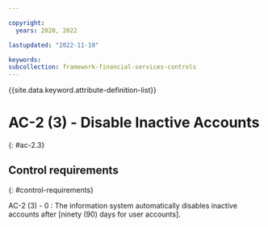 ```yaml
---

copyright:
  years: 2020, 2022

lastupdated: "2022-11-10"

keywords: 
subcollection: framework-financial-services-controls
---
```


{{site.data.keyword.attribute-definition-list}}

               
# AC-2 (3) - Disable Inactive Accounts
{: #ac-2.3}

## Control requirements
{: #control-requirements}

AC-2 (3) - 0
    : The information system automatically disables inactive accounts after [ninety (90) days for user accounts].





